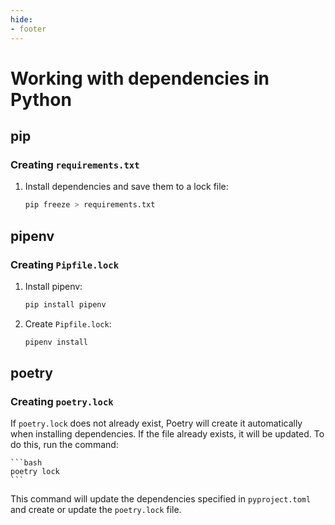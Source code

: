 ```yaml
---
hide:
- footer
---
```


# Working with dependencies in Python

## pip

### Creating `requirements.txt`

1. Install dependencies and save them to a lock file:

	```sh
	pip freeze > requirements.txt
	```

## pipenv

### Creating `Pipfile.lock`

1. Install pipenv:

	```sh
	pip install pipenv
	```

2. Create `Pipfile.lock`:

	```sh
	pipenv install
	```

## poetry

### Creating `poetry.lock`

If `poetry.lock` does not already exist, Poetry will create it automatically when installing dependencies. If the file already exists, it will be updated. To do this, run the command:

	```bash
	poetry lock
	```

This command will update the dependencies specified in `pyproject.toml` and create or update the `poetry.lock` file.